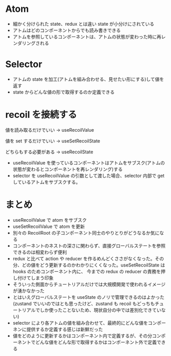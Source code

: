 # Atom

- 細かく分けられた state、redux とは違い state が小分けにされている
- アトムはどのコンポーネントからでも読み書きできる
- アトムを参照しているコンポーネントは、アトムの状態が変わった時に再レンダリングされる

# Selector

- アトムの state を加工(アトムを組み合わせる、見せたい形にする)して値を返す
- state からどんな値の形で取得するのか定義できる

# recoil を接続する

値を読み取るだけでいい -> useRecoilValue

値を set するだけでいい -> useSetRecoilState

どちらもする必要がある -> useRecoilState

- useRecoilValue を使っているコンポーネントはアトムをサブスク(アトムの状態が変わるとコンポーネントを再レンダリング)する
- selector を useRecoilValue の引数として渡した場合、selector 内部で get しているアトムをサブスクする。

# まとめ

- useRecoilValue で atom をサブスク
- useSetRecoilValue で atom を更新
- 別々の RecoilRoot の子コンポーネント同士のやりとりがどうなるか気になる
- コンポーネントのネストの深さに関わらず、直接グローバルステートを参照できるのは相変わらず便利
- redux と比べて action や reducer を作るめんどくささがなくなった。その分、どの値をどう更新するのかわかりにくくなった。useSetRecoilState は hooks のためコンポーネント内に、 今までの redux の reducer の責務を押し付けてしまう印象
- そういった側面からチュートリアルだけでは大規模開発で使われるイメージが湧かなかった
- とはいえグローバルステートを useState のノリで管理できるのはよかった(zustand でいいのではとも思ったけど、zustand も recoil もどっちもチュートリアルでしか使ったことないため、現状自分の中では差別化できていない)
- selector により各アトムの値を組み合わせて、最終的にどんな値をコンポーネンに提供するか定義する感じは新鮮だった
- 値をどのように更新するかはコンポーネント内で定義するが、その分コンポーネントでどんな値をどんな形で取得するかはコンポーネント外で定義できる
